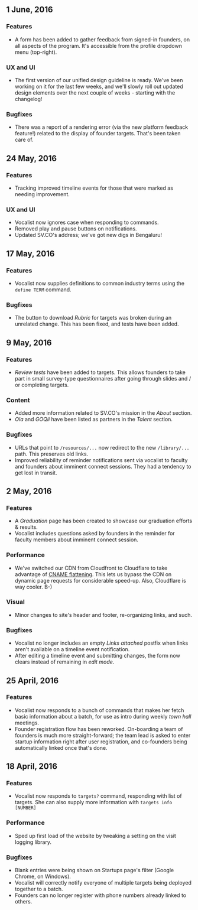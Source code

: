## 1 June, 2016

### Features

  - A form has been added to gather feedback from signed-in founders, on all aspects of the program. It's accessible from the profile dropdown menu (top-right).

### UX and UI

  - The first version of our unified design guideline is ready. We've been working on it for the last few weeks, and we'll slowly roll out updated design elements over the next couple of weeks - starting with the changelog!

### Bugfixes

  - There was a report of a rendering error (via the new platform feedback feature!) related to the display of founder targets. That's been taken care of.

## 24 May, 2016

### Features

  - Tracking improved timeline events for those that were marked as needing improvement.

### UX and UI

  - Vocalist now ignores case when responding to commands.
  - Removed play and pause buttons on notifications.
  - Updated SV.CO's address; we've got new digs in Bengaluru!

## 17 May, 2016

### Features

  - Vocalist now supplies definitions to common industry terms using the `define TERM` command.

### Bugfixes

  - The button to download _Rubric_ for targets was broken during an unrelated change. This has been fixed, and tests have been added.

## 9 May, 2016

### Features

  - _Review tests_ have been added to targets. This allows founders to take part in small survey-type questionnaires after going through slides and / or completing targets.

### Content

  - Added more information related to SV.CO's mission in the _About_ section.
  - _Ola_ and _GOQii_ have been listed as partners in the _Talent_ section.

### Bugfixes

  - URLs that point to `/resources/...` now redirect to the new `/library/...` path. This preserves old links.
  - Improved reliability of reminder notifications sent via vocalist to faculty and founders about imminent connect sessions. They had a tendency to get lost in transit.

## 2 May, 2016

### Features

  - A _Graduation_ page has been created to showcase our graduation efforts & results.
  - Vocalist includes questions asked by founders in the reminder for faculty members about imminent connect session.

### Performance

  - We've switched our CDN from Cloudfront to Cloudflare to take advantage of [CNAME flattening](https://sv.co/tvyfw). This lets us bypass the CDN on dynamic page requests for considerable speed-up. Also, Cloudflare is way cooler. B-)

### Visual

  - Minor changes to site's header and footer, re-organizing links, and such.

### Bugfixes

  - Vocalist no longer includes an empty _Links attached_ postfix when links aren't available on a timeline event notification.
  - After editing a timeline event and submitting changes, the form now clears instead of remaining in _edit mode_.

## 25 April, 2016

### Features

  - Vocalist now responds to a bunch of commands that makes her fetch basic information about a batch, for use as intro during weekly _town hall_ meetings.
  - Founder registration flow has been reworked. On-boarding a team of founders is much more straight-forward; the team lead is asked to enter startup information right after user registration, and co-founders being automatically linked once that's done.

## 18 April, 2016

### Features

  - Vocalist now responds to `targets?` command, responding with list of targets. She can also supply more information with `targets info [NUMBER]`

### Performance

  - Sped up first load of the website by tweaking a setting on the visit logging library.

### Bugfixes

  - Blank entries were being shown on Startups page's filter (Google Chrome, on Windows).
  - Vocalist will correctly notify everyone of multiple targets being deployed together to a batch.
  - Founders can no longer register with phone numbers already linked to others.

